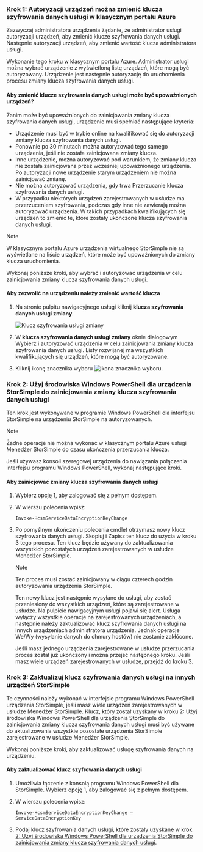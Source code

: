 <!--author=SharS last changed: 12/01/15-->

### <a name="step-1-authorize-a-device-to-change-the-service-data-encryption-key-in-the-azure-classic-portal"></a>Krok 1: Autoryzacji urządzeń można zmienić klucza szyfrowania danych usługi w klasycznym portalu Azure
Zazwyczaj administratora urządzenia żądanie, że administrator usługi autoryzacji urządzeń, aby zmienić klucze szyfrowania danych usługi. Następnie autoryzacji urządzeń, aby zmienić wartość klucza administratora usługi.

Wykonanie tego kroku w klasycznym portalu Azure. Administrator usługi można wybrać urządzenie z wyświetloną listę urządzeń, które mogą być autoryzowany. Urządzenie jest następnie autoryzację do uruchomienia procesu zmiany klucza szyfrowania danych usługi.

#### <a name="which-devices-can-be-authorized-to-change-service-data-encryption-keys"></a>Aby zmienić klucze szyfrowania danych usługi może być upoważnionych urządzeń?
Zanim może być upoważnionych do zainicjowania zmiany klucza szyfrowania danych usługi, urządzenie musi spełniać następujące kryteria:

* Urządzenie musi być w trybie online na kwalifikować się do autoryzacji zmiany klucza szyfrowania danych usługi.
* Ponownie po 30 minutach można autoryzować tego samego urządzenia, jeśli nie została zainicjowana zmiany klucza.
* Inne urządzenie, można autoryzować pod warunkiem, że zmiany klucza nie została zainicjowana przez wcześniej upoważnionego urządzenia. Po autoryzacji nowe urządzenie starym urządzeniem nie można zainicjować zmianę.
* Nie można autoryzować urządzenia, gdy trwa Przerzucanie klucza szyfrowania danych usługi.
* W przypadku niektórych urządzeń zarejestrowanych w usłudze ma przerzuceniem szyfrowania, podczas gdy inne nie zawierają można autoryzować urządzenia. W takich przypadkach kwalifikujących się urządzeń to zmienić te, które zostały ukończone klucza szyfrowania danych usługi.

> [!NOTE]
> W klasycznym portalu Azure urządzenia wirtualnego StorSimple nie są wyświetlane na liście urządzeń, które może być upoważnionych do zmiany klucza uruchomienia.
> 
> 

Wykonaj poniższe kroki, aby wybrać i autoryzować urządzenia w celu zainicjowania zmiany klucza szyfrowania danych usługi.

#### <a name="to-authorize-a-device-to-change-the-key"></a>Aby zezwolić na urządzeniu należy zmienić wartość klucza
1. Na stronie pulpitu nawigacyjnego usługi kliknij **klucza szyfrowania danych usługi zmiany**.
   
    ![Klucz szyfrowania usługi zmiany](./media/storsimple-change-data-encryption-key/HCS_ChangeServiceDataEncryptionKey-include.png)
2. W **klucza szyfrowania danych usługi zmiany** oknie dialogowym Wybierz i autoryzować urządzenia w celu zainicjowania zmiany klucza szyfrowania danych usługi. Listy rozwijanej ma wszystkich kwalifikujących się urządzeń, które mogą być autoryzowane.
3. Kliknij ikonę znacznika wyboru ![ikona znacznika wyboru](./media/storsimple-change-data-encryption-key/HCS_CheckIcon-include.png).

### <a name="step-2-use-windows-powershell-for-storsimple-to-initiate-the-service-data-encryption-key-change"></a>Krok 2: Użyj środowiska Windows PowerShell dla urządzenia StorSimple do zainicjowania zmiany klucza szyfrowania danych usługi
Ten krok jest wykonywane w programie Windows PowerShell dla interfejsu StorSimple na urządzeniu StorSimple na autoryzowanych.

> [!NOTE]
> Żadne operacje nie można wykonać w klasycznym portalu Azure usługi Menedżer StorSimple do czasu ukończenia przerzucania klucza.
> 
> 

Jeśli używasz konsoli szeregowej urządzenia do nawiązania połączenia interfejsu programu Windows PowerShell, wykonaj następujące kroki.

#### <a name="to-initiate-the-service-data-encryption-key-change"></a>Aby zainicjować zmiany klucza szyfrowania danych usługi
1. Wybierz opcję 1, aby zalogować się z pełnym dostępem.
2. W wierszu polecenia wpisz:
   
     `Invoke-HcsmServiceDataEncryptionKeyChange`
3. Po pomyślnym ukończeniu polecenia cmdlet otrzymasz nowy klucz szyfrowania danych usługi. Skopiuj i Zapisz ten klucz do użycia w kroku 3 tego procesu. Ten klucz będzie używany do zaktualizowania wszystkich pozostałych urządzeń zarejestrowanych w usłudze Menedżer StorSimple.
   
   > [!NOTE]
   > Ten proces musi zostać zainicjowany w ciągu czterech godzin autoryzowania urządzenia StorSimple.
   > 
   > 
   
   Ten nowy klucz jest następnie wysyłane do usługi, aby zostać przeniesiony do wszystkich urządzeń, które są zarejestrowane w usłudze. Na pulpicie nawigacyjnym usługi pojawi się alert. Usługa wyłączy wszystkie operacje na zarejestrowanych urządzeniach, a następnie należy zaktualizować klucz szyfrowania danych usługi na innych urządzeniach administratora urządzenia. Jednak operacje We/Wy (wysyłanie danych do chmury hostów) nie zostanie zakłócone.
   
   Jeśli masz jednego urządzenia zarejestrowane w usłudze przerzucania proces został już ukończony i można przejść następnego kroku. Jeśli masz wiele urządzeń zarejestrowanych w usłudze, przejdź do kroku 3.

### <a name="step-3-update-the-service-data-encryption-key-on-other-storsimple-devices"></a>Krok 3: Zaktualizuj klucz szyfrowania danych usługi na innych urządzeń StorSimple
Te czynności należy wykonać w interfejsie programu Windows PowerShell urządzenia StorSimple, jeśli masz wiele urządzeń zarejestrowanych w usłudze Menedżer StorSimple. Klucz, który został uzyskany w kroku 2: Użyj środowiska Windows PowerShell dla urządzenia StorSimple do zainicjowania zmiany klucza szyfrowania danych usługi musi być używane do aktualizowania wszystkie pozostałe urządzenia StorSimple zarejestrowane w usłudze Menedżer StorSimple.

Wykonaj poniższe kroki, aby zaktualizować usługę szyfrowania danych na urządzeniu.

#### <a name="to-update-the-service-data-encryption-key"></a>Aby zaktualizować klucz szyfrowania danych usługi
1. Umożliwia łączenie z konsolą programu Windows PowerShell dla StorSimple. Wybierz opcję 1, aby zalogować się z pełnym dostępem.
2. W wierszu polecenia wpisz:
   
    `Invoke-HcsmServiceDataEncryptionKeyChange – ServiceDataEncryptionKey`
3. Podaj klucz szyfrowania danych usługi, które zostały uzyskane w [krok 2: Użyj środowiska Windows PowerShell dla urządzenia StorSimple do zainicjowania zmiany klucza szyfrowania danych usługi](#to-initiate-the-service-data-encryption-key-change).

